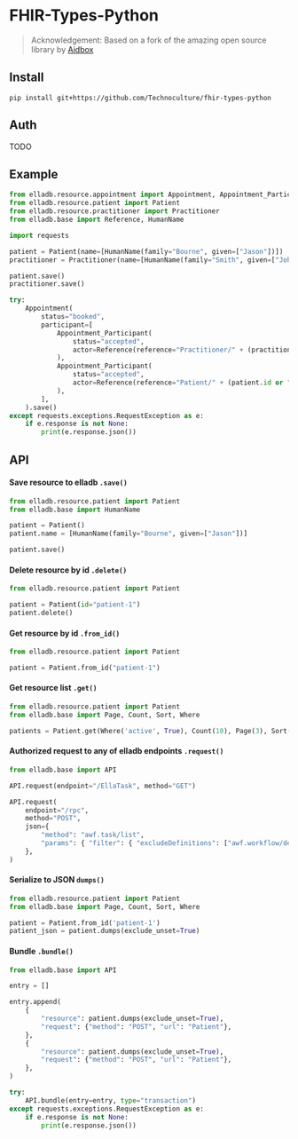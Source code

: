 # FHIR-Types-Python

> Acknowledgement: Based on a fork of the amazing open source library by [Aidbox](https://aidbox.app/)

## Install

```shell
pip install git+https://github.com/Technoculture/fhir-types-python
```

## Auth
TODO

## Example

```python
from elladb.resource.appointment import Appointment, Appointment_Participant
from elladb.resource.patient import Patient
from elladb.resource.practitioner import Practitioner
from elladb.base import Reference, HumanName

import requests

patient = Patient(name=[HumanName(family="Bourne", given=["Jason"])])
practitioner = Practitioner(name=[HumanName(family="Smith", given=["John"])])

patient.save()
practitioner.save()

try:
    Appointment(
        status="booked",
        participant=[
            Appointment_Participant(
                status="accepted",
                actor=Reference(reference="Practitioner/" + (practitioner.id or "")),
            ),
            Appointment_Participant(
                status="accepted",
                actor=Reference(reference="Patient/" + (patient.id or "")),
            ),
        ],
    ).save()
except requests.exceptions.RequestException as e:
    if e.response is not None:
        print(e.response.json())
```

## API

#### Save resource to elladb `.save()`

```python
from elladb.resource.patient import Patient
from elladb.base import HumanName

patient = Patient()
patient.name = [HumanName(family="Bourne", given=["Jason"])]

patient.save()
```

#### Delete resource by id `.delete()`

```python
from elladb.resource.patient import Patient

patient = Patient(id="patient-1")
patient.delete()
```

#### Get resource by id `.from_id()`

```python
from elladb.resource.patient import Patient

patient = Patient.from_id("patient-1")
```

#### Get resource list `.get()`

```python
from elladb.resource.patient import Patient
from elladb.base import Page, Count, Sort, Where

patients = Patient.get(Where('active', True), Count(10), Page(3), Sort('created_at', 'desc'))
```

#### Authorized request to any of elladb endpoints `.request()`

```python
from elladb.base import API

API.request(endpoint="/EllaTask", method="GET")

API.request(
    endpoint="/rpc",
    method="POST",
    json={
        "method": "awf.task/list",
        "params": { "filter": { "excludeDefinitions": ["awf.workflow/decision-task"] }},
    },
)
```

#### Serialize to JSON `dumps()`

```python
from elladb.resource.patient import Patient
from elladb.base import Page, Count, Sort, Where

patient = Patient.from_id('patient-1')
patient_json = patient.dumps(exclude_unset=True)
```

#### Bundle `.bundle()`

```python
from elladb.base import API

entry = []

entry.append(
    {
        "resource": patient.dumps(exclude_unset=True),
        "request": {"method": "POST", "url": "Patient"},
    },
    {
        "resource": patient.dumps(exclude_unset=True),
        "request": {"method": "POST", "url": "Patient"},
    },
)

try:
    API.bundle(entry=entry, type="transaction")
except requests.exceptions.RequestException as e:
    if e.response is not None:
        print(e.response.json())
```

